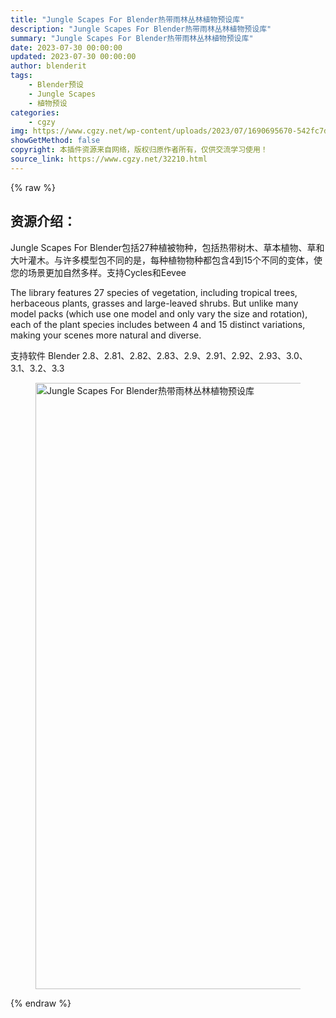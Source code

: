 ```yaml
---
title: "Jungle Scapes For Blender热带雨林丛林植物预设库"
description: "Jungle Scapes For Blender热带雨林丛林植物预设库"
summary: "Jungle Scapes For Blender热带雨林丛林植物预设库"
date: 2023-07-30 00:00:00
updated: 2023-07-30 00:00:00
author: blenderit
tags: 
    - Blender预设
    - Jungle Scapes
    - 植物预设
categories:
    - cgzy
img: https://www.cgzy.net/wp-content/uploads/2023/07/1690695670-542fc7d3c1e4fad.webp
showGetMethod: false
copyright: 本插件资源来自网络，版权归原作者所有，仅供交流学习使用！
source_link: https://www.cgzy.net/32210.html
---
```


{% raw %}
<div class="wp-block-pandastudio-title"><div class="title_style_01"><h2 id="h2-0">资源介绍：</h2></div></div><p class="is-style-text-indent-2em">Jungle Scapes For Blender包括27种植被物种，包括热带树木、草本植物、草和大叶灌木。与许多模型包不同的是，每种植物物种都包含4到15个不同的变体，使您的场景更加自然多样。支持Cycles和Eevee</p><p>The library features 27 species of vegetation, including tropical trees, herbaceous plants, grasses and large-leaved shrubs. But unlike many model packs (which use one model and only vary the size and rotation), each of the plant species includes between 4 and 15 distinct variations, making your scenes more natural and diverse.</p><div class="wp-block-pandastudio-tips"><div class="tip success "><p>支持软件 Blender 2.8、2.81、2.82、2.83、2.9、2.91、2.92、2.93、3.0、3.1、3.2、3.3</p>
</div></div><div class="wp-block-image">
<figure class="aligncenter size-full"><img fetchpriority="high" decoding="async" width="705" height="970" src="https://www.cgzy.net/wp-content/uploads/2023/07/1690695345-b216577732de97d.webp" class="wp-image-32211" title="Jungle Scapes For Blender热带雨林丛林植物预设库" alt="Jungle Scapes For Blender热带雨林丛林植物预设库"></figure></div>
<div style="display: none">cgzy</div>
{% endraw %}